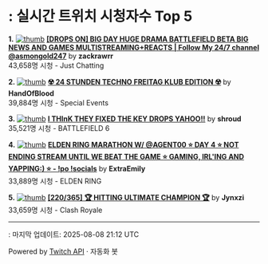 # : 실시간 트위치 시청자수 Top 5

**1.** [![thumb](https://static-cdn.jtvnw.net/previews-ttv/live_user_zackrawrr-320x180.jpg)](https://twitch.tv/zackrawrr)
**[[DROPS ON] BIG DAY HUGE DRAMA BATTLEFIELD BETA BIG NEWS AND GAMES MULTISTREAMING+REACTS | Follow My 24/7 channel @asmongold247](https://twitch.tv/zackrawrr)** by **zackrawrr**<br>43,658명 시청  - Just Chatting

**2.** [![thumb](https://static-cdn.jtvnw.net/previews-ttv/live_user_handofblood-320x180.jpg)](https://twitch.tv/HandOfBlood)
**[☢️ 24 STUNDEN TECHNO FREITAG KLUB EDITION ☢️](https://twitch.tv/HandOfBlood)** by **HandOfBlood**<br>39,884명 시청  - Special Events

**3.** [![thumb](https://static-cdn.jtvnw.net/previews-ttv/live_user_shroud-320x180.jpg)](https://twitch.tv/shroud)
**[I THInK THEY FIXED THE KEY DROPS YAHOO!!](https://twitch.tv/shroud)** by **shroud**<br>35,521명 시청  - BATTLEFIELD 6

**4.** [![thumb](https://static-cdn.jtvnw.net/previews-ttv/live_user_extraemily-320x180.jpg)](https://twitch.tv/ExtraEmily)
**[ELDEN RING MARATHON W/ @AGENT00 ⭐ DAY 4 ⭐ NOT ENDING STREAM UNTIL WE BEAT THE GAME ⭐ GAMING, IRL'ING AND YAPPING:) ⭐ - !po !socials](https://twitch.tv/ExtraEmily)** by **ExtraEmily**<br>33,889명 시청  - ELDEN RING

**5.** [![thumb](https://static-cdn.jtvnw.net/previews-ttv/live_user_jynxzi-320x180.jpg)](https://twitch.tv/Jynxzi)
**[[220/365] 🏆 HITTING ULTIMATE CHAMPION 🏆](https://twitch.tv/Jynxzi)** by **Jynxzi**<br>33,659명 시청  - Clash Royale


---
: 마지막 업데이트: 2025-08-08 21:12 UTC

Powered by [Twitch API](https://dev.twitch.tv/docs/api/reference) · 자동화 봇